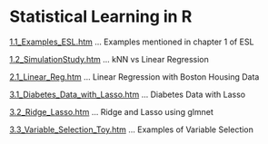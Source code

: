 # Statistical Learning in R

[1.1_Examples_ESL.htm](1.1_Examples_ESL.htm) ... Examples mentioned in chapter 1 of ESL

[1.2_SimulationStudy.htm](1.2_SimulationStudy.htm) ... kNN vs Linear Regression

[2.1_Linear_Reg.htm](2.1_Linear_Reg.htm) ... Linear Regression with Boston Housing Data

[3.1_Diabetes_Data_with_Lasso.htm](3.1_Diabetes_Data_with_Lasso.htm) ... Diabetes Data with Lasso

[3.2_Ridge_Lasso.htm](3.2_Ridge_Lasso.htm) ... Ridge and Lasso using glmnet

[3.3_Variable_Selection_Toy.htm](3.3_Variable_Selection_Toy.htm) ... Examples of Variable Selection
